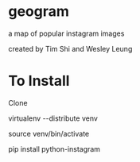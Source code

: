 geogram
=======

a map of popular instagram images

created by Tim Shi and Wesley Leung


To Install
=======
Clone

virtualenv --distribute venv 

source venv/bin/activate

pip install python-instagram